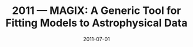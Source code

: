 ---
title: "2011 &mdash; MAGIX: A Generic Tool for Fitting Models to Astrophysical Data"
collection: publications
refereed: 'no'
date: "2011-07-01"
venue: "Astronomical Data Analysis Software and Systems XX. ASP Conference Proceedings"
paperurl: 
link: "https://ui.adsabs.harvard.edu/abs/2011ASPC..442..505B"
citation: "Bernst, I.; Schilke, P.; Moeller, T.; Panoglou, D.; Ossenkopf, V.; Roellig, M.; Stutzki, J.; Muders, D., Astronomical Data Analysis Software and Systems XX. ASP Conference Proceedings, Vol. 442, proceedings of a Conference held at Seaport World Trade Center, Boston, Massachusetts, USA on 7-11 November 2010. Edited by Ian N. Evans, Alberto Accomazzi, Douglas J. Mink, and Arnold H. Rots. San Francisco: Astronomical Society of the Pacific, 2011., p.505"
---